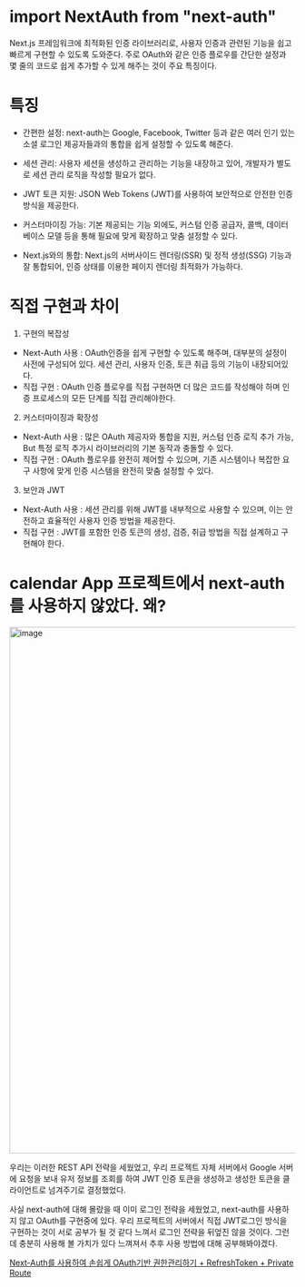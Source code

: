 # import NextAuth from "next-auth"

Next.js 프레임워크에 최적화된 인증 라이브러리로, 사용자 인증과 관련된 기능을 쉽고 빠르게 구현할 수 있도록 도와준다.
주로 OAuth와 같은 인증 플로우를 간단한 설정과 몇 줄의 코드로 쉽게 추가할 수 있게 해주는 것이 주요 특징이다.

# 특징

- 간편한 설정: next-auth는 Google, Facebook, Twitter 등과 같은 여러 인기 있는 소셜 로그인 제공자들과의 통합을 쉽게 설정할 수 있도록 해준다.

- 세션 관리: 사용자 세션을 생성하고 관리하는 기능을 내장하고 있어, 개발자가 별도로 세션 관리 로직을 작성할 필요가 없다.

- JWT 토큰 지원: JSON Web Tokens (JWT)를 사용하여 보안적으로 안전한 인증 방식을 제공한다.

- 커스터마이징 가능: 기본 제공되는 기능 외에도, 커스텀 인증 공급자, 콜백, 데이터베이스 모델 등을 통해 필요에 맞게 확장하고 맞춤 설정할 수 있다.

- Next.js와의 통합: Next.js의 서버사이드 렌더링(SSR) 및 정적 생성(SSG) 기능과 잘 통합되어, 인증 상태를 이용한 페이지 렌더링 최적화가 가능하다.

# 직접 구현과 차이

1. 구현의 복잡성

- Next-Auth 사용 : OAuth인증을 쉽게 구현할 수 있도록 해주며, 대부분의 설정이 사전에 구성되어 있다. 세션 관리, 사용자 인증, 토큰 취급 등의 기능이 내장되어있다.
- 직접 구현 : OAuth 인증 플로우를 직접 구현하면 더 많은 코드를 작성해야 하며 인증 프로세스의 모든 단계를 직접 관리해야한다.

2. 커스터마이징과 확장성

- Next-Auth 사용 : 많은 OAuth 제공자와 통합을 지원, 커스텀 인증 로직 추가 가능, But 특정 로직 추가시 라이브러리의 기본 동작과 충돌할 수 있다.
- 직접 구현 : OAuth 플로우를 완전히 제어할 수 있으며, 기존 시스템이나 복잡한 요구 사항에 맞게 인증 시스템을 완전히 맞춤 설정할 수 있다.

3. 보안과 JWT

- Next-Auth 사용 : 세션 관리를 위해 JWT를 내부적으로 사용할 수 있으며, 이는 안전하고 효율적인 사용자 인증 방법을 제공한다.
- 직접 구현 : JWT를 포함한 인증 토큰의 생성, 검증, 취급 방법을 직접 설계하고 구현해야 한다.

# calendar App 프로젝트에서 next-auth를 사용하지 않았다. 왜?

<img width="928" alt="image" src="https://github.com/Hoodie-Project/frontend/assets/70371342/0afce513-f035-4930-911e-90686dd6cfa1">

우리는 이러한 REST API 전략을 세웠었고, 우리 프로젝트 자체 서버에서 Google 서버에 요청을 보내 유저 정보를 조회를 하여 JWT 인증 토큰을 생성하고 생성한 토큰을 클라이언트로 넘겨주기로 결정했었다.

사실 next-auth에 대해 몰랐을 때 이미 로그인 전략을 세웠었고, next-auth를 사용하지 않고 OAuth를 구현중에 있다. 우리 프로젝트의 서버에서 직접 JWT로그인 방식을 구현하는 것이 서로 공부가 될 것 같다 느껴서 로그인 전략을 뒤엎진 않을 것이다. 그런데 충분히 사용해 볼 가치가 있다 느껴져서 추후 사용 방법에 대해 공부해봐야겠다.

[Next-Auth를 사용하여 손쉽게 OAuth기반 권한관리하기 + RefreshToken + Private Route](https://jeongyunlog.netlify.app/develop/nextjs/next-auth/)
